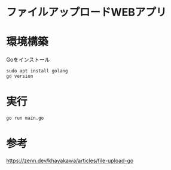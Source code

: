 # ファイルアップロードWEBアプリ
# 環境構築
Goをインストール
```
sudo apt install golang
go version
```
# 実行
```
go run main.go
```
# 参考
https://zenn.dev/khayakawa/articles/file-upload-go